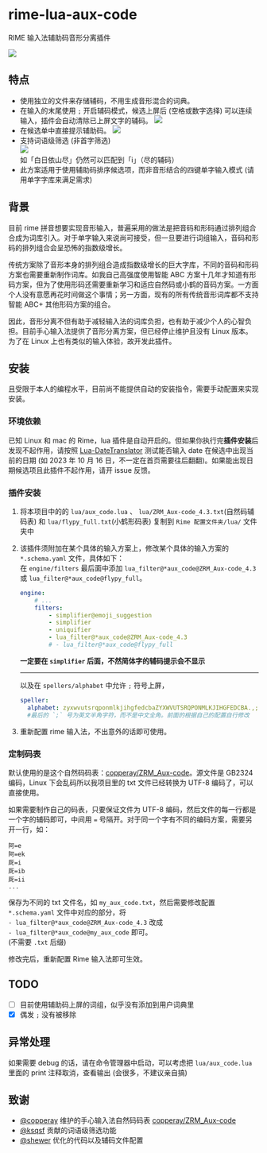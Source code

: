 # rime-lua-aux-code

RIME 输入法辅助码音形分离插件

![](https://cdn.jsdelivr.net/gh/HowcanoeWang/rime-lua-aux-code/static/rime_select.gif)

## 特点

* 使用独立的文件来存储辅码，不用生成音形混合的词典。
* 在输入的末尾使用 `;` 开启辅码模式，候选上屏后 (空格或数字选择) 可以连续输入，插件会自动清除已上屏文字的辅码。
  ![](https://cdn.jsdelivr.net/gh/HowcanoeWang/rime-lua-aux-code/static/aux_split.png)
* 在候选单中直接提示辅助码。
  ![](https://cdn.jsdelivr.net/gh/HowcanoeWang/rime-lua-aux-code/static/aux_notice.png)
* 支持词语级筛选 (非首字筛选)    
  ![](https://cdn.jsdelivr.net/gh/HowcanoeWang/rime-lua-aux-code/static/aux_word.png)   
  如「白日依山尽」仍然可以匹配到「i」（尽的辅码）
* 此方案适用于使用辅助码排序候选项，而非音形结合的四键单字输入模式 (请用单字字库来满足需求)

## 背景

目前 rime 拼音想要实现音形输入，普遍采用的做法是把音码和形码通过排列组合合成为词库引入。对于单字输入来说尚可接受，但一旦要进行词组输入，音码和形码的排列组合会呈恐怖的指数级增长。

传统方案除了音形本身的排列组合造成指数级增长的巨大字库，不同的音码和形码方案也需要重新制作词库。如我自己高强度使用智能 ABC 方案十几年才知道有形码方案，但为了使用形码还需要重新学习和适应自然码或小鹤的音码方案。一方面个人没有意愿再花时间做这个事情；另一方面，现有的所有传统音形词库都不支持智能 ABC+ 其他形码方案的组合。

因此，音形分离不但有助于减轻输入法的词库负担，也有助于减少个人的心智负担。目前手心输入法提供了音形分离方案，但已经停止维护且没有 Linux 版本。为了在 Linux 上也有类似的输入体验，故开发此插件。

## 安装

且受限于本人的编程水平，目前尚不能提供自动的安装指令，需要手动配置来实现安装。

### 环境依赖

已知 Linux 和 mac 的 Rime，lua 插件是自动开启的。但如果你执行完**插件安装**后发现不起作用，请按照 [Lua-DateTranslator](https://github.com/hchunhui/librime-lua/wiki) 测试能否输入 date 在候选中出现当前的日期 (如 2023 年 10 月 16 日，不一定在首页需要往后翻翻)。如果能出现日期候选项且此插件不起作用，请开 issue 反馈。

### 插件安装

1. 将本项目中的的 `lua/aux_code.lua` 、 `lua/ZRM_Aux-code_4.3.txt`(自然码辅码表) 和 `lua/flypy_full.txt`(小鹤形码表) 复制到 `Rime 配置文件夹/lua/` 文件夹中
2. 该插件须附加在某个具体的输入方案上，修改某个具体的输入方案的 `*.schema.yaml` 文件，具体如下：    
   在 `engine/filters` 最后面中添加 `lua_filter@*aux_code@ZRM_Aux-code_4.3` 或 `lua_filter@*aux_code@flypy_full`。
    ```yaml
    engine:
        # ...
        filters:
            - simplifier@emoji_suggestion
            - simplifier
            - uniquifier
            - lua_filter@*aux_code@ZRM_Aux-code_4.3
            # - lua_filter@*aux_code@flypy_full
    ```
   **一定要在 `simplifier` 后面，不然简体字的辅码提示会不显示**

    ---
   以及在 `spellers/alphabet` 中允许 `;` 符号上屏，
    ```yaml
    speller:
      alphabet: zyxwvutsrqponmlkjihgfedcbaZYXWVUTSRQPONMLKJIHGFEDCBA.,;  
      #最后的 `;` 号为英文半角字符，而不是中文全角。前面的根据自己的配置自行修改
    ```

3. 重新配置 rime 输入法，不出意外的话即可使用。

### 定制码表

默认使用的是这个自然码码表：[copperay/ZRM_Aux-code](https://github.com/copperay/ZRM_Aux-code/tree/main)。源文件是 GB2324 编码，Linux 下会乱码所以我项目里的 txt 文件已经转换为 UTF-8 编码了，可以直接使用。

如果需要制作自己的码表，只要保证文件为 UTF-8 编码，然后文件的每一行都是一个字的辅码即可，中间用 `=` 号隔开。对于同一个字有不同的编码方案，需要另开一行，如：

```plaintxt
阿=e
阿=ek
厑=i
厑=ib
厑=ii
...
```

保存为不同的 txt 文件名，如 `my_aux_code.txt`，然后需要修改配置 `*.schema.yaml` 文件中对应的部分，将     
`- lua_filter@*aux_code@ZRM_Aux-code_4.3` 改成     
`- lua_filter@*aux_code@my_aux_code` 即可。    
(不需要 `.txt` 后缀)

修改完后，重新配置 Rime 输入法即可生效。

## TODO

- [ ] 目前使用辅助码上屏的词组，似乎没有添加到用户词典里
- [x] 偶发 `;` 没有被移除

## 异常处理

如果需要 debug 的话，请在命令管理器中启动，可以考虑把 `lua/aux_code.lua` 里面的 print 注释取消，查看输出 (会很多，不建议亲自搞)

## 致谢

* [@copperay](https://github.com/copperay) 维护的手心输入法自然码码表 [copperay/ZRM_Aux-code](https://github.com/copperay/ZRM_Aux-code/tree/main)
* [@ksqsf](https://github.com/ksqsf) 贡献的词语级筛选功能
* [@shewer](https://github.com/shewer) 优化的代码以及辅码文件配置